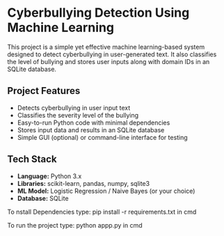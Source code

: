#  Cyberbullying Detection Using Machine Learning

This project is a simple yet effective machine learning-based system designed to detect cyberbullying in user-generated text. It also classifies the level of bullying and stores user inputs along with domain IDs in an SQLite database.

##  Project Features

- Detects cyberbullying in user input text
- Classifies the severity level of the bullying
- Easy-to-run Python code with minimal dependencies
- Stores input data and results in an SQLite database
- Simple GUI (optional) or command-line interface for testing

##  Tech Stack

- **Language:** Python 3.x
- **Libraries:** scikit-learn, pandas, numpy, sqlite3
- **ML Model:** Logistic Regression / Naive Bayes (or your choice)
- **Database:** SQLite

To nstall Dependencies type:
pip install -r requirements.txt in cmd

To run the project type: 
python appp.py in cmd
